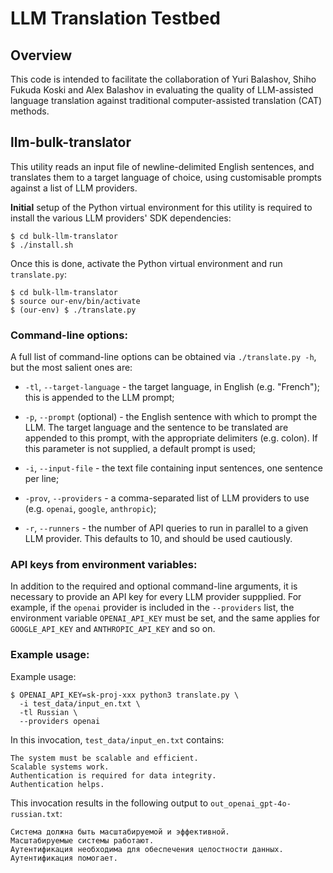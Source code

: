 # LLM Translation Testbed

## Overview

This code is intended to facilitate the collaboration of Yuri Balashov, Shiho Fukuda Koski and Alex Balashov in evaluating the quality of LLM-assisted language translation against traditional computer-assisted translation (CAT) methods.

## llm-bulk-translator

This utility reads an input file of newline-delimited English sentences, and translates them to a target language of choice, using customisable prompts against a list of LLM providers.

**Initial** setup of the Python virtual environment for this utility is required to install the various LLM providers' SDK dependencies:

```
$ cd bulk-llm-translator
$ ./install.sh
```

Once this is done, activate the Python virtual environment and run `translate.py`:

```
$ cd bulk-llm-translator
$ source our-env/bin/activate
$ (our-env) $ ./translate.py
```

### Command-line options:

A full list of command-line options can be obtained via `./translate.py -h`, but the most salient ones are:

* `-tl`, `--target-language` - the target language, in English (e.g. "French"); this is appended to the LLM prompt;

* `-p`, `--prompt` (optional) - the English sentence with which to prompt the LLM. The target language and the sentence to be translated are appended to this prompt, with the appropriate delimiters (e.g. colon). If this parameter is not supplied, a default prompt is used;

* `-i`, `--input-file` - the text file containing input sentences, one sentence per line;

* `-prov`, `--providers` - a comma-separated list of LLM providers to use (e.g. `openai`, `google`, `anthropic`);

* `-r`, `--runners` - the number of API queries to run in parallel to a given LLM provider. This defaults to 10, and should be used cautiously.

### API keys from environment variables:

In addition to the required and optional command-line arguments, it is necessary to provide an API key for every LLM provider suppplied. For example, if the `openai` provider is included in the `--providers` list, the environment variable `OPENAI_API_KEY` must be set, and the same applies for `GOOGLE_API_KEY` and `ANTHROPIC_API_KEY` and so on.

### Example usage:

Example usage:

```
$ OPENAI_API_KEY=sk-proj-xxx python3 translate.py \
  -i test_data/input_en.txt \
  -tl Russian \
  --providers openai 
```

In this invocation, `test_data/input_en.txt` contains:

```
The system must be scalable and efficient.
Scalable systems work.
Authentication is required for data integrity.
Authentication helps.
```

This invocation results in the following output to `out_openai_gpt-4o-russian.txt`:

```
Система должна быть масштабируемой и эффективной.
Масштабируемые системы работают.
Аутентификация необходима для обеспечения целостности данных.
Аутентификация помогает.
```